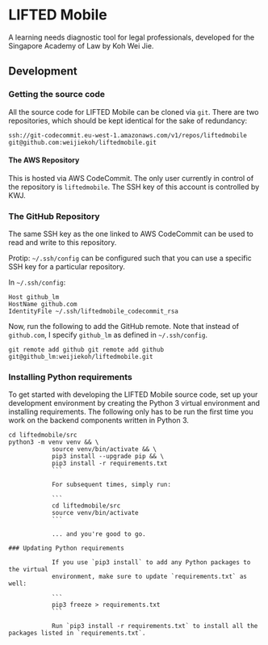 # LIFTED Mobile

A learning needs diagnostic tool for legal professionals, developed for the
Singapore Academy of Law by Koh Wei Jie.

## Development

### Getting the source code

All the source code for LIFTED Mobile can be cloned via `git`. There are two
repositories, which should be kept identical for the sake of redundancy:

`ssh://git-codecommit.eu-west-1.amazonaws.com/v1/repos/liftedmobile`
`git@github.com:weijiekoh/liftedmobile.git`

#### The AWS Repository

This is hosted via AWS CodeCommit. The only user currently in control of the
repository is `liftedmobile`. The SSH key of this account is controlled by KWJ.

### The GitHub Repository

The same SSH key as the one linked to AWS CodeCommit can be used to read and
write to this repository.

Protip: `~/.ssh/config` can be configured such that you can use a specific SSH
key for a particular repository.


In `~/.ssh/config`:
```
Host github_lm
HostName github.com
IdentityFile ~/.ssh/liftedmobile_codecommit_rsa
```

Now, run the following to add the GitHub remote. Note that instead of `github.com`, I specify `github_lm` as defined in `~/.ssh/config`.

```
git remote add github git remote add github git@github_lm:weijiekoh/liftedmobile.git
```


### Installing Python requirements

To get started with developing the LIFTED Mobile source code, set up your
development environment by creating the Python 3 virtual environment and
installing requirements. The following only has to be run the first time you
work on the backend components written in Python 3.

```
cd liftedmobile/src
python3 -m venv venv && \
            source venv/bin/activate && \
            pip3 install --upgrade pip && \
            pip3 install -r requirements.txt
            ```

            For subsequent times, simply run:

            ```
            cd liftedmobile/src
            source venv/bin/activate 
            ```

            ... and you're good to go.

### Updating Python requirements

            If you use `pip3 install` to add any Python packages to the virtual
            environment, make sure to update `requirements.txt` as well:

            ```
            pip3 freeze > requirements.txt
            ```

            Run `pip3 install -r requirements.txt` to install all the packages listed in `requirements.txt`.
